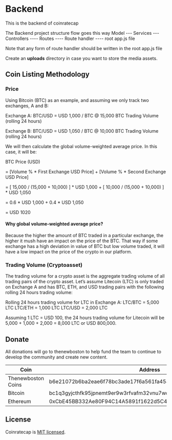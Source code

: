 # Backend
This is the backend of coinratecap

The Backend project structure flow goes this way
Model --- Services --- Controllers ---- Routes ---- Route handler ---- root app.js file

Note that any form of route handler should be written in the root app.js file

Create an **uploads** directory in case you want to store the media assets.

##  Coin Listing Methodology
### Price
Using Bitcoin (BTC) as an example, and assuming we only track two exchanges, A and B:

Exchange A: BTC/USD = USD 1,000 / BTC @ 15,000 BTC Trading Volume (rolling 24 hours)

Exchange B: BTC/USD = USD 1,050 / BTC @ 10,000 BTC Trading Volume (rolling 24 hours)

We will then calculate the global volume-weighted average price. In this case, it will be:

BTC Price (USD)

= [Volume % *  First Exchange USD Price] + [Volume % * Second Exchange USD Price]

= [ 15,000 / (15,000 + 10,000) ] * USD 1,000 + [ 10,000 / (15,000 + 10,000) ] * USD 1,050

= 0.6 * USD 1,000 + 0.4 * USD 1,050

= USD 1020

#### Why global volume-weighted average price?
Because the higher the amount of BTC traded in a particular exchange, the higher it mush have an impact on the price of the BTC.  That way if some exchange has a high deviation in value of BTC but low volume traded, it will have a low impact on the price of the crypto in our platform.

### Trading Volume (Cryptoasset)
The trading volume for a crypto asset is the aggregate trading volume of all trading pairs of the crypto asset. Let’s assume Litecoin (LTC) is only traded on Exchange A and has BTC, ETH, and USD trading pairs with the following rolling 24 hours trading volume:

Rolling 24 hours trading volume for LTC in Exchange A:
LTC/BTC = 5,000 LTC
LTC/ETH = 1,000 LTC
LTC/USD = 2,000 LTC

Assuming 1 LTC = USD 100, the 24 hours trading volume for Litecoin will be 5,000 + 1,000 + 2,000 = 8,000 LTC or USD 800,000.

## Donate

All donations will go to thenewboston to help fund the team to continue to develop the community and create new content.

| Coin                                                       | Address                                                          |
| ---------------------------------------------------------- | ---------------------------------------------------------------- |
|  Thenewboston Coins                                        | b6e21072b6ba2eae6f78bc3ade17f6a561fa4582d5494a5120617f2027d38797 |
|  Bitcoin                                                   | bc1q3gyjcthfk95jpnemt9er9w3rfvafm32vnu7wqh                               |
|  Ethereum                                                  | 0xCbE45BB332Ae80F94C14A5891f1622d5C4B336B4                     |

## License

Coinratecap is [MIT licensed](http://opensource.org/licenses/MIT).
